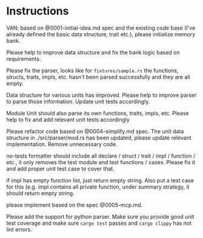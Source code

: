 # Instructions

VAN: based on @0001-initial-idea.md spec and the existing code base (I've already defined the basic data structure, trait etc.), please initialize memory bank.

Please help to improve data structure and fix the bank logic based on requirements.

Please fix the parser, looks like for `fixtures/sample.rs` the functions, structs, traits, impls, etc. hasn't been parsed successfully and they are all empty.

Data structure for various units has improved. Please help to improve parser to parse those information. Update unit tests accordingly.

Module Unit should also parse its own functions, traits, impls, etc. Please help to fix and add relevant unit tests accordingly

Please refactor code based on @0004-simplify.md spec. The unit data structure in ./src/parser/mod.rs has been updated, please update relevant implementation. Remove unnecessary code.

no-tests formatter should include all declare / struct / trait / impl / function / etc., it only removes the test module and test functions / cases. Please fix it and add proper unit test case to cover that.

if impl has empty function list, just return empty string. Also put a test case for this (e.g. impl contains all private function, under summary strategy, it should return empty string.

please implement based on the spec @0005-mcp.md.

Please add the support for python parser. Make sure you provide good unit test coverage and make sure `cargo test` passes and `cargo clippy` has not lint errors.
